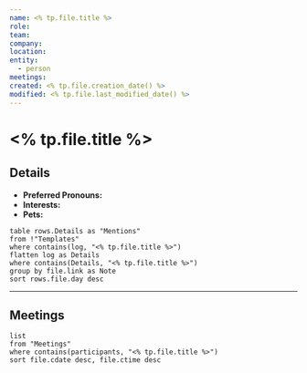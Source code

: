 ```yaml
---
name: <% tp.file.title %>
role: 
team: 
company:
location: 
entity:
  - person
meetings: 
created: <% tp.file.creation_date() %>
modified: <% tp.file.last_modified_date() %>
---
```

# <% tp.file.title %>
## Details
- **Preferred Pronouns:** 
- **Interests:** 
- **Pets:** 

```dataview
table rows.Details as "Mentions"
from !"Templates"
where contains(log, "<% tp.file.title %>")
flatten log as Details
where contains(Details, "<% tp.file.title %>")
group by file.link as Note
sort rows.file.day desc
```

---
## Meetings
```dataview
list
from "Meetings"
where contains(participants, "<% tp.file.title %>")
sort file.cdate desc, file.ctime desc
```

 